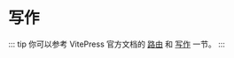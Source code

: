 # 写作

::: tip
你可以参考 VitePress 官方文档的 [路由](https://vitepress.dev/zh/guide/routing) 和 [写作](https://vitepress.dev/zh/guide/markdown) 一节。
:::

